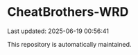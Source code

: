 # CheatBrothers-WRD

Last updated: 2025-06-19 00:56:41

This repository is automatically maintained.
